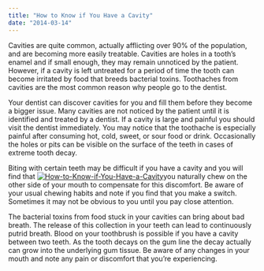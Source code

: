 ```yaml
---
title: "How to Know if You Have a Cavity"
date: "2014-03-14"
---
```


Cavities are quite common, actually afflicting over 90% of the population, and are becoming more easily treatable. Cavities are holes in a tooth’s enamel and if small enough, they may remain unnoticed by the patient. However, if a cavity is left untreated for a period of time the tooth can become irritated by food that breeds bacterial toxins. Toothaches from cavities are the most common reason why people go to the dentist.

Your dentist can discover cavities for you and fill them before they become a bigger issue. Many cavities are not noticed by the patient until it is identified and treated by a dentist. If a cavity is large and painful you should visit the dentist immediately. You may notice that the toothache is especially painful after consuming hot, cold, sweet, or sour food or drink. Occasionally the holes or pits can be visible on the surface of the teeth in cases of extreme tooth decay.

Biting with certain teeth may be difficult if you have a cavity and you will find that [![How-to-Know-if-You-Have-a-Cavity](/images/How-to-Know-if-You-Have-a-Cavity-247x300.jpg)](/images/How-to-Know-if-You-Have-a-Cavity.jpg)you naturally chew on the other side of your mouth to compensate for this discomfort. Be aware of your usual chewing habits and note if you find that you make a switch. Sometimes it may not be obvious to you until you pay close attention.

The bacterial toxins from food stuck in your cavities can bring about bad breath. The release of this collection in your teeth can lead to continuously putrid breath. Blood on your toothbrush is possible if you have a cavity between two teeth. As the tooth decays on the gum line the decay actually can grow into the underlying gum tissue. Be aware of any changes in your mouth and note any pain or discomfort that you’re experiencing.
